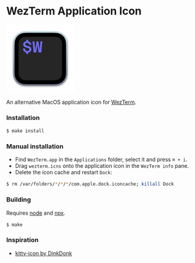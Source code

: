 # WezTerm Application Icon

<p float="left">
	<img src="wezterm.png" width="180">
</p>

An alternative MacOS application icon for [WezTerm](https://wezfurlong.org/wezterm/).

### Installation

```sh
$ make install
```

### Manual installation

- Find `WezTerm.app` in the `Applications` folder, select it and press `⌘ + i`.
- Drag `wezterm.icns` onto the application icon in the `WezTerm info` pane.
- Delete the icon cache and restart `Dock`:

```bash
$ rm /var/folders/*/*/*/com.apple.dock.iconcache; killall Dock
```

### Building

Requires [node](https://nodejs.org/en/) and [npx](https://www.npmjs.com/package/npx).

```bash
$ make
```

### Inspiration

- [kitty-icon by DinkDonk](https://github.com/DinkDonk/kitty-icon)

